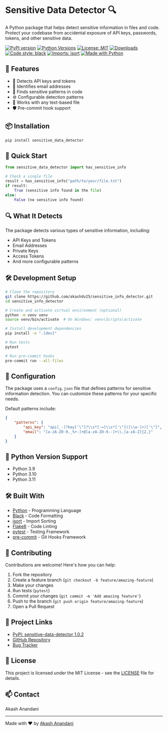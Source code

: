 # Sensitive Data Detector 🔍

A Python package that helps detect sensitive information in files and code. Protect your codebase from accidental exposure of API keys, passwords, tokens, and other sensitive data.

[![PyPI version](https://badge.fury.io/py/sensitive-data-detector.svg)](https://badge.fury.io/py/sensitive-data-detector)
[![Python Versions](https://img.shields.io/pypi/pyversions/sensitive-data-detector)](https://pypi.org/project/sensitive-data-detector)
[![License: MIT](https://img.shields.io/badge/License-MIT-yellow.svg)](https://opensource.org/licenses/MIT)
[![Downloads](https://pepy.tech/badge/sensitive-data-detector)](https://pepy.tech/project/sensitive-data-detector)
[![Code style: black](https://img.shields.io/badge/code%20style-black-000000.svg)](https://github.com/psf/black)
[![Imports: isort](https://img.shields.io/badge/%20imports-isort-%231674b1?style=flat&labelColor=ef8336)](https://pycqa.github.io/isort/)
[![Made with Python](https://img.shields.io/badge/Made%20with-Python-1f425f.svg)](https://www.python.org/)

## 🚀 Features

- 🔑 Detects API keys and tokens
- 📧 Identifies email addresses
- 🔐 Finds sensitive patterns in code
- ⚙️ Configurable detection patterns
- 📁 Works with any text-based file
- 🛡️ Pre-commit hook support

## 📦 Installation

```bash
pip install sensitive_data_detector
```

## 🎯 Quick Start

```python
from sensitive_data_detector import has_sensitive_info

# Check a single file
result = has_sensitive_info("path/to/your/file.txt")
if result:
    True (sensitive info found in the file)
else:
    False (no sensitive info found)
```

## 🔍 What It Detects

The package detects various types of sensitive information, including:

- API Keys and Tokens
- Email Addresses
- Private Keys
- Access Tokens
- And more configurable patterns

## 🛠️ Development Setup

```bash
# Clone the repository
git clone https://github.com/akashdv25/sensitive_info_detector.git
cd sensitive_info_detector

# Create and activate virtual environment (optional)
python -m venv venv
source venv/bin/activate  # On Windows: venv\Scripts\activate

# Install development dependencies
pip install -e ".[dev]"

# Run tests
pytest

# Run pre-commit hooks
pre-commit run --all-files
```

## 🔧 Configuration

The package uses a `config.json` file that defines patterns for sensitive information detection. You can customize these patterns for your specific needs.

Default patterns include:
```json
{
    "patterns": {
        "api_key": "api[_-]?key['\"]?\\s*[:=]\\s*['\"]([\\w-]+)['\"]",
        "email": "[a-zA-Z0-9._%+-]+@[a-zA-Z0-9.-]+\\.[a-zA-Z]{2,}"
    }
}
```

## 🐍 Python Version Support


- Python 3.9
- Python 3.10
- Python 3.11

## 🛠️ Built With

- [Python](https://www.python.org/) - Programming Language
- [Black](https://github.com/psf/black) - Code Formatting
- [isort](https://pycqa.github.io/isort/) - Import Sorting
- [Flake8](https://flake8.pycqa.org/) - Code Linting
- [pytest](https://docs.pytest.org/) - Testing Framework
- [pre-commit](https://pre-commit.com/) - Git Hooks Framework

## 🤝 Contributing

Contributions are welcome! Here's how you can help:

1. Fork the repository
2. Create a feature branch (`git checkout -b feature/amazing-feature`)
3. Make your changes
4. Run tests (`pytest`)
5. Commit your changes (`git commit -m 'Add amazing feature'`)
6. Push to the branch (`git push origin feature/amazing-feature`)
7. Open a Pull Request

## 🔗 Project Links

- [PyPI: sensitive-data-detector 1.0.2](https://pypi.org/project/sensitive-data-detector/1.0.2/)
- [GitHub Repository](https://github.com/akashdv25/sensitive_data_detector)
- [Bug Tracker](https://github.com/akashdv25/sensitive_data_detector/issues)

## 📝 License

This project is licensed under the MIT License - see the [LICENSE](LICENSE) file for details.


## 📫 Contact

Akash Anandani  


---

Made with ❤️ by [Akash Anandani](https://github.com/akashdv25)